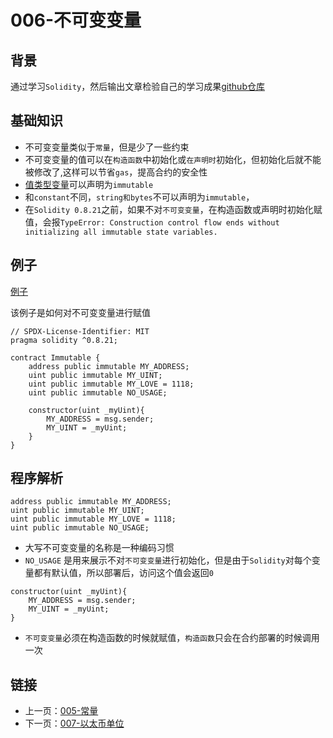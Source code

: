 # 006-不可变变量

## 背景

通过学习`Solidity`，然后输出文章检验自己的学习成果[github仓库](https://github.com/XdpCs/Solidity-learning)

## 基础知识

* 不可变变量类似于`常量`，但是少了一些约束
* 不可变变量的值可以在`构造函数`中初始化或`在声明时`初始化，但初始化后就不能被修改了,这样可以节省`gas`，提高合约的安全性
* [值类型变量](../003.ValueType/README.md)可以声明为`immutable`
* 和`constant`不同，`string和bytes`不可以声明为`immutable`，
* 在`Solidity 0.8.21`之前，如果不对`不可变变量`，在构造函数或声明时初始化赋值，会报`TypeError: Construction control flow ends without initializing all immutable state variables.`

## 例子

[例子](./Immutable.sol)

该例子是如何对不可变变量进行赋值

```solidity
// SPDX-License-Identifier: MIT
pragma solidity ^0.8.21;

contract Immutable {
    address public immutable MY_ADDRESS;
    uint public immutable MY_UINT;
    uint public immutable MY_LOVE = 1118;
    uint public immutable NO_USAGE;

    constructor(uint _myUint){
        MY_ADDRESS = msg.sender;
        MY_UINT = _myUint;
    }
}
```

## 程序解析

```solidity
address public immutable MY_ADDRESS;
uint public immutable MY_UINT;
uint public immutable MY_LOVE = 1118;
uint public immutable NO_USAGE;
```

* 大写不可变变量的名称是一种编码习惯
* `NO_USAGE` 是用来展示不对`不可变变量`进行初始化，但是由于`Solidity`对每个变量都有默认值，所以部署后，访问这个值会返回`0`

```solidity
constructor(uint _myUint){
    MY_ADDRESS = msg.sender;
    MY_UINT = _myUint;
}
```

* `不可变变量`必须在构造函数的时候就赋值，`构造函数`只会在合约部署的时候调用一次

## 链接

* 上一页：[005-常量](../005.Constants/README.md)
* 下一页：[007-以太币单位](../007.EtherUnits/README.md)
